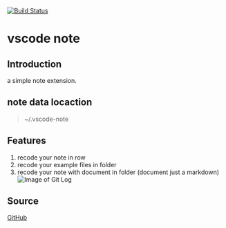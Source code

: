[![Build Status](https://travis-ci.org/shinhwagk/vscode-note.svg?branch=master)](https://travis-ci.org/shinhwagk/vscode-note)

# vscode note

## Introduction
a simple note extension.

## note data locaction
> ~/.vscode-note

## Features
1. recode your note in row
2. recode your example files in folder
3. recode your note with document in folder (document just a markdown)
![Image of Git Log](https://raw.githubusercontent.com/shinhwagk/vscode-note/dev/images/image.jpg)

## Source
[GitHub](https://github.com/shinhwagk/vscode-note)

